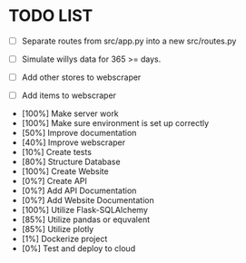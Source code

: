 TODO LIST
========

- [ ] Separate routes from src/app.py into a new src/routes.py
- [ ] Simulate willys data for 365 >= days.
- [ ] Add other stores to webscraper
- [ ] Add items to webscraper



- [100%] Make server work
- [100%] Make sure environment is set up correctly
- [50%] Improve documentation
- [40%] Improve webscraper
- [10%] Create tests
- [80%] Structure Database
- [100%] Create Website
- [0%?] Create API
- [0%?] Add API Documentation
- [0%?] Add Website Documentation
- [100%] Utilize Flask-SQLAlchemy
- [85%] Utilize pandas or equvalent
- [85%] Utilize plotly
- [1%] Dockerize project
- [0%] Test and deploy to cloud